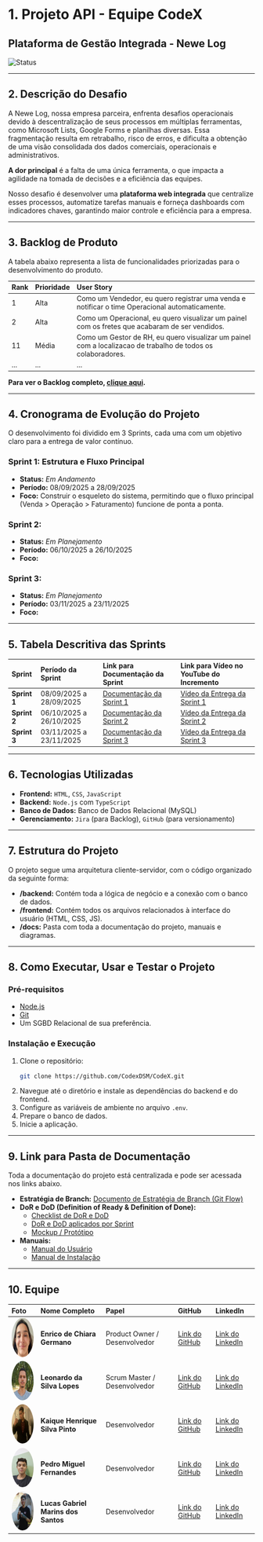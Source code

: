 # 1. Projeto API - Equipe CodeX

## Plataforma de Gestão Integrada - Newe Log

![Status](https://img.shields.io/badge/status-em--desenvolvimento-yellow)

-----

## 2\. Descrição do Desafio 

A Newe Log, nossa empresa parceira, enfrenta desafios operacionais devido à descentralização de seus processos em múltiplas ferramentas, como Microsoft Lists, Google Forms e planilhas diversas. Essa fragmentação resulta em retrabalho, risco de erros, e dificulta a obtenção de uma visão consolidada dos dados comerciais, operacionais e administrativos.

**A dor principal** é a falta de uma única ferramenta, o que impacta a agilidade na tomada de decisões e a eficiência das equipes.

Nosso desafio é desenvolver uma **plataforma web integrada** que centralize esses processos, automatize tarefas manuais e forneça dashboards com indicadores chaves, garantindo maior controle e eficiência para a empresa.

-----

## 3\. Backlog de Produto

A tabela abaixo representa a lista de funcionalidades priorizadas para o desenvolvimento do produto.

| Rank | Prioridade | User Story |
| :--- | :--- | :--- |
| 1 | Alta | Como um Vendedor, eu quero registrar uma venda e notificar o time Operacional automaticamente. |
| 2 | Alta | Como um Operacional, eu quero visualizar um painel com os fretes que acabaram de ser vendidos. |
| 11 | Média | Como um Gestor de RH, eu quero visualizar um painel com a localizacao de trabalho de todos os colaboradores. |
| ... | ... | ... |

**Para ver o Backlog completo, [clique aqui](./docs/ProductBacklog_CodeX_API2DSM.pdf).**

-----

## 4\. Cronograma de Evolução do Projeto

O desenvolvimento foi dividido em 3 Sprints, cada uma com um objetivo claro para a entrega de valor contínuo.

### **Sprint 1: Estrutura e Fluxo Principal**

  * **Status:** *Em Andamento*
  * **Período:** 08/09/2025 a 28/09/2025
  * **Foco:** Construir o esqueleto do sistema, permitindo que o fluxo principal (Venda \> Operação \> Faturamento) funcione de ponta a ponta.

### **Sprint 2:  <br>**

  * **Status:** *Em Planejamento*
  * **Período:** 06/10/2025 a 26/10/2025
  * **Foco:** 

### **Sprint 3: <br>**

  * **Status:** *Em Planejamento*
  * **Período:** 03/11/2025 a 23/11/2025
  * **Foco:** 

-----

## 5\. Tabela Descritiva das Sprints

| Sprint | Período da Sprint | Link para Documentação da Sprint | Link para Vídeo no YouTube do Incremento |
| :--- | :--- | :--- | :--- |
| **Sprint 1** | 08/09/2025 a 28/09/2025 | [Documentação da Sprint 1](./docs/Sprint_1_Backlog.pdf) | [Vídeo da Entrega da Sprint 1]() |
| **Sprint 2** | 06/10/2025 a 26/10/2025 | [Documentação da Sprint 2]() | [Vídeo da Entrega da Sprint 2]() |
| **Sprint 3** | 03/11/2025 a 23/11/2025 | [Documentação da Sprint 3]() | [Vídeo da Entrega da Sprint 3]() |

-----

## 6\. Tecnologias Utilizadas

  * **Frontend:** `HTML`, `CSS`, `JavaScript`
  * **Backend:** `Node.js` com `TypeScript`
  * **Banco de Dados:** Banco de Dados Relacional (MySQL)
  * **Gerenciamento:** `Jira` (para Backlog), `GitHub` (para versionamento)

-----

## 7\. Estrutura do Projeto

O projeto segue uma arquitetura cliente-servidor, com o código organizado da seguinte forma:

  - **/backend:** Contém toda a lógica de negócio e a conexão com o banco de dados.
  - **/frontend:** Contém todos os arquivos relacionados à interface do usuário (HTML, CSS, JS).
  - **/docs:** Pasta com toda a documentação do projeto, manuais e diagramas.

-----

## 8\. Como Executar, Usar e Testar o Projeto

### Pré-requisitos

  * [Node.js](https://nodejs.org/en/)
  * [Git](https://git-scm.com)
  * Um SGBD Relacional de sua preferência.

### Instalação e Execução

1.  Clone o repositório:
    ```sh
    git clone https://github.com/CodexDSM/CodeX.git
    ```
2.  Navegue até o diretório e instale as dependências do backend e do frontend.
3.  Configure as variáveis de ambiente no arquivo `.env`.
4.  Prepare o banco de dados.
5.  Inicie a aplicação.

-----

## 9\. Link para Pasta de Documentação

Toda a documentação do projeto está centralizada e pode ser acessada nos links abaixo.

  * **Estratégia de Branch:** [Documento de Estratégia de Branch (Git Flow)]()
  * **DoR e DoD (Definition of Ready & Definition of Done):**
      * [Checklist de DoR e DoD](./docs/U.S_Cenários_R.N._DoR.pptx)
      * [DoR e DoD aplicados por Sprint]()
      * [Mockup / Protótipo](https://www.figma.com/proto/XwOWDv5ccjUUGrWecSSVFv/CodeX?node-id=10-634&p=f&t=wtTYc0qTYeluLbyq-1&scaling=scale-down&content-scaling=fixed&page-id=0%3A1&starting-point-node-id=10%3A634&show-proto-sidebar=1)
  * **Manuais:**
      * [Manual do Usuário]()
      * [Manual de Instalação]()

-----

## 10\. Equipe

| Foto | Nome Completo | Papel | GitHub | LinkedIn |
| :--- | :--- | :--- | :--- | :--- |
| <img src="https://github.com/CodexDSM/CodeX/blob/main/docs/photos/enrico.jpg" width="80" height="80" alt="Foto do Membro 1" style="border-radius:50%;"> |**Enrico de Chiara Germano** | Product Owner / Desenvolvedor | [Link do GitHub](https://github.com/EnricoGermano) | [Link do LinkedIn](https://www.linkedin.com/in/enrico-de-chiara-germano-022894204) |
| <img src="https://github.com/CodexDSM/CodeX/blob/main/docs/photos/leonardo.jpg" width="80" height="80" alt="Foto do Membro 2" style="border-radius:50%;"> | **Leonardo da Silva Lopes** | Scrum Master / Desenvolvedor | [Link do GitHub](https://github.com/leodaslb) | [Link do LinkedIn](https://www.linkedin.com/in/leonardo-silva-lopes-aab435283) |
| <img src="https://github.com/CodexDSM/CodeX/blob/main/docs/photos/kaique.jpg" width="80" height="80" alt="Foto do Membro 3" style="border-radius:50%;"> | **Kaique Henrique Silva Pinto** | Desenvolvedor | [Link do GitHub](https://github.com/kaiquehsp) | [Link do LinkedIn](https://www.linkedin.com/in/kaiquehenrique) |
| <img src="https://github.com/CodexDSM/CodeX/blob/main/docs/photos/pedro.jpeg" width="80" height="80" alt="Foto do Membro 4" style="border-radius:50%;"> | **Pedro Miguel Fernandes** | Desenvolvedor | [Link do GitHub](https://www.linkedin.com/in/pedro-nascimento-87a22937a) | [Link do LinkedIn](https://github.com/P3dr0213) |
| <img src="https://github.com/CodexDSM/CodeX/blob/main/docs/photos/lucas.jpg" width="80" height="80" alt="Foto do Membro 5" style="border-radius:50%;"> | **Lucas Gabriel Marins dos Santos** | Desenvolvedor | [Link do GitHub](https://github.com/lucasMarinsSantos) | [Link do LinkedIn](https://www.linkedin.com/in/lucas-gabriel-marins-dos-santos-56b529246/) |
